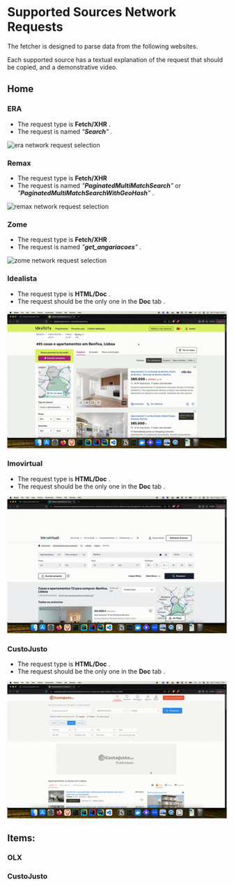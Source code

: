 # Supported Sources Network Requests

The fetcher is designed to parse data from the following websites.

Each supported source has a textual explanation of the request that should be copied, and a demonstrative video.

## Home

### ERA

* The request type is **Fetch/XHR** .
* The request is named _"**Search**"_ .

![era network request selection](./resources/era_720.gif)

### Remax

* The request type is **Fetch/XHR** 
* The request is named _"**PaginatedMultiMatchSearch**"_ or _"**PaginatedMultiMatchSearchWithGeoHash**"_ .

![remax network request selection](./resources/remax_720.gif)

### Zome

* The request type is **Fetch/XHR** .
* The request is named _"**get_angariacoes**"_ .

![zome network request selection](./resources/zome_720.gif)

### Idealista

* The request type is **HTML/Doc** .
* The request should be the only one in the **Doc** tab .

![idealista network request selection](./resources/idealista_720.gif)

### Imovirtual

* The request type is **HTML/Doc** .
* The request should be the only one in the **Doc** tab .

![imovirtual network request selection](./resources/imovirtual_720.gif)

### CustoJusto

* The request type is **HTML/Doc** .
* The request should be the only one in the **Doc** tab .

![custo justo network request selection](./resources/custojusto_720.gif)

## Items:

### OLX

### CustoJusto